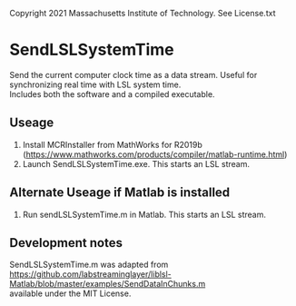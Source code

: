 Copyright 2021 Massachusetts Institute of Technology.  See License.txt

# SendLSLSystemTime
Send the current computer clock time as a data stream.  Useful for synchronizing real time with LSL system time.   
Includes both the software and a compiled executable.  

## Useage
1. Install MCRInstaller from MathWorks for R2019b (https://www.mathworks.com/products/compiler/matlab-runtime.html)
2. Launch SendLSLSystemTime.exe.  This starts an LSL stream.

## Alternate Useage if Matlab is installed
1. Run sendLSLSystemTime.m in Matlab.  This starts an LSL stream.

## Development notes  
SendLSLSystemTime.m was adapted from  
https://github.com/labstreaminglayer/liblsl-Matlab/blob/master/examples/SendDataInChunks.m  
available under the MIT License.
